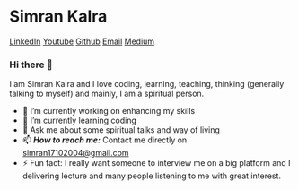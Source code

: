 # Simran Kalra

[LinkedIn](https://www.linkedin.com/in/simran-kalra-4423161b6/)
[Youtube](https://www.youtube.com/channel/UCJPZjYLPApIZokATpjj5HZg)
[Github](https://github.com/simranenggprojects)
[Email](simran17102004@gmail.com)
[Medium](https://medium.com/@simran17102004)

### Hi there 👋

I am Simran Kalra and I love coding, learning, teaching, thinking (generally talking to myself) and mainly, I am a spiritual person.

- 🔭 I’m currently working on enhancing my skills
- 🌱 I’m currently learning coding
- 💬 Ask me about some spiritual talks and way of living
- 📫 ***How to reach me:*** Contact me directly on simran17102004@gmail.com 
- ⚡ Fun fact: I really want someone to interview me on a big platform and I delivering lecture and many people listening to me with great interest.
